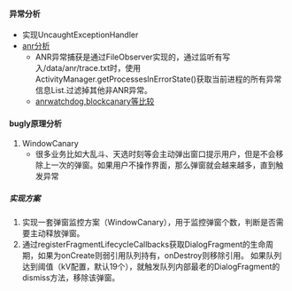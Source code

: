 #### 异常分析
* 实现UncaughtExceptionHandler
* [anr分析](https://www.jianshu.com/p/a1a27619b0ef)
   * ANR异常捕获是通过FileObserver实现的，通过监听有写入/data/anr/trace.txt时，使用ActivityManager.getProcessesInErrorState()获取当前进程的所有异常信息List.过滤掉其他非ANR异常。
   * [anrwatchdog,blockcanary等比较](https://blog.csdn.net/sinat_23027487/article/details/89600158)

#### bugly原理分析
1. WindowCanary
   * 很多业务比如大乱斗、天选时刻等会主动弹出窗口提示用户，但是不会移除上一次的弹窗。如果用户不操作界面，那么弹窗就会越来越多，直到触发异常

##### 实现方案
1. 实现一套弹窗监控方案（WindowCanary），用于监控弹窗个数，判断是否需要主动释放弹窗。
2. 通过registerFragmentLifecycleCallbacks获取DialogFragment的生命周期，如果为onCreate则弱引用队列持有，onDestroy则移除引用。
如果队列达到阈值（kV配置，默认19个），就触发队列内部最老的DialogFragment的dismiss方法，移除该弹窗。
